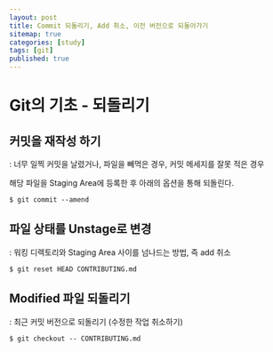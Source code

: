 ```yaml
---
layout: post
title: Commit 되돌리기, Add 취소, 이전 버전으로 되돌아가기
sitemap: true
categories: [study]
tags: [git]
published: true
---
```


# Git의 기초 - 되돌리기

## 커밋을 재작성 하기 

: 너무 일찍 커밋을 날렸거나, 파일을 빼먹은 경우, 커밋 메세지를 잘못 적은 경우

해당 파일을 Staging Area에 등록한 후 아래의 옵션을 통해 되돌린다. 

~~~
$ git commit --amend
~~~



## 파일 상태를 Unstage로 변경 

: 워킹 디렉토리와 Staging Area 사이를 넘나드는 방법, 즉 add 취소 

~~~
$ git reset HEAD CONTRIBUTING.md
~~~



## Modified 파일 되돌리기

: 최근 커밋 버전으로 되돌리기 (수정한 작업 취소하기)

~~~
$ git checkout -- CONTRIBUTING.md
~~~

